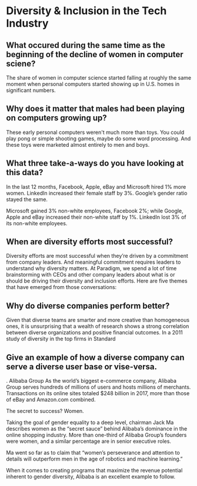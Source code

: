 # Diversity & Inclusion in the Tech Industry


## What occured during the same time as the beginning of the decline of women in computer sciene?

The share of women in computer science started falling at roughly the same moment when personal computers started showing up in U.S. homes in significant numbers.


## Why does it matter that males had been playing on computers growing up?

These early personal computers weren't much more than toys. You could play pong or simple shooting games, maybe do some word processing. And these toys were marketed almost entirely to men and boys.

## What three take-a-ways do you have looking at this data?

In the last 12 months, Facebook, Apple, eBay and Microsoft hired 1% more women. LinkedIn increased their female staff by 3%. Google’s gender ratio stayed the same.

Microsoft gained 3% non-white employees, Facebook 2%; while Google, Apple and eBay increased their non-white staff by 1%. LinkedIn lost 3% of its non-white employees.
## When are diversity efforts most successful?


Diversity efforts are most successful when they’re driven by a commitment from company leaders. And meaningful commitment requires leaders to understand why diversity matters. At Paradigm, we spend a lot of time brainstorming with CEOs and other company leaders about what is or should be driving their diversity and inclusion efforts. Here are five themes that have emerged from those conversations: 

## Why do diverse companies perform better?

Given that diverse teams are smarter and more creative than homogeneous ones, it is unsurprising that a wealth of research shows a strong correlation between diverse organizations and positive financial outcomes. In a 2011 study of diversity in the top firms in Standard
## Give an example of how a diverse company can serve a diverse user base or vise-versa.

. Alibaba Group
As the world’s biggest e-commerce company, Alibaba Group serves hundreds of millions of users and hosts millions of merchants. Transactions on its online sites totaled $248 billion in 2017, more than those of eBay and Amazon.com combined.

The secret to success? Women.

Taking the goal of gender equality to a deep level, chairman Jack Ma describes women as the “secret sauce” behind Alibaba’s dominance in the online shopping industry. More than one-third of Alibaba Group’s founders were women, and a similar percentage are in senior executive roles.

Ma went so far as to claim that “women’s perseverance and attention to details will outperform men in the age of robotics and machine learning.”

When it comes to creating programs that maximize the revenue potential inherent to gender diversity, Alibaba is an excellent example to follow.